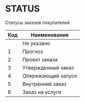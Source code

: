 # STATUS

Статусы заказов покупателей

| Код | Наименование       |
| --- | ------------------ |
|     | Не указано         |
| 1   | Прогноз            |
| 2   | Проект заказа      |
| 3   | Утвержденный заказ |
| 4   | Опережающий запуск |
| 5   | Внутренний заказ   |
| 6   | Заказ на услуги    |
